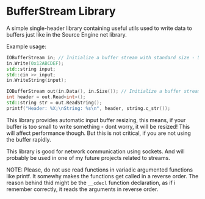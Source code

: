 # BufferStream Library
A simple single-header library containing useful utils used to write data to buffers just like in the Source Engine net library. 

Example usage: 
```cpp
IOBufferStream in; // Initialize a buffer stream with standard size - 512.
in.Write(0x12ABCDEF);
std::string input;
std::cin >> input;
in.WriteString(input);

IOBufferStream out(in.Data(), in.Size()); // Initialize a buffer stream from the input stream reated before
int header = out.Read<int>();
std::string str = out.ReadString();
printf("Header: %X;\nString: %s\n", header, string.c_str());
```

This library provides automatic input buffer resizing, this means, if your buffer is too small to write something - dont worry, it will be resized! This will affect performance though. But this is not critical, if you are not using the buffer rapidly.

This library is good for network communication using sockets. And will probably be used in one of my future projects related to streams.

NOTE: Please, do not use read functions in variadic argumented functions like printf. It somewhy makes the functions get called in a reverse order. The reason behind thid might be the `__cdecl` function declaration, as if i remember correctly, it reads the arguments in reverse order. 

